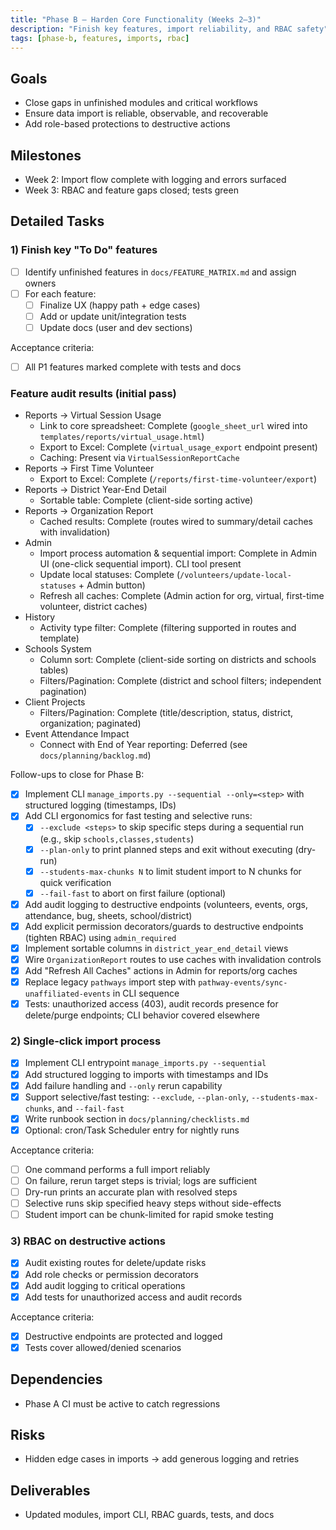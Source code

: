 ```yaml
---
title: "Phase B – Harden Core Functionality (Weeks 2–3)"
description: "Finish key features, import reliability, and RBAC safety"
tags: [phase-b, features, imports, rbac]
---
```


## Goals

- Close gaps in unfinished modules and critical workflows
- Ensure data import is reliable, observable, and recoverable
- Add role-based protections to destructive actions

## Milestones

- Week 2: Import flow complete with logging and errors surfaced
- Week 3: RBAC and feature gaps closed; tests green

## Detailed Tasks

### 1) Finish key "To Do" features
- [ ] Identify unfinished features in `docs/FEATURE_MATRIX.md` and assign owners
- [ ] For each feature:
  - [ ] Finalize UX (happy path + edge cases)
  - [ ] Add or update unit/integration tests
  - [ ] Update docs (user and dev sections)

Acceptance criteria:
- [ ] All P1 features marked complete with tests and docs

### Feature audit results (initial pass)

- Reports → Virtual Session Usage
  - Link to core spreadsheet: Complete (`google_sheet_url` wired into `templates/reports/virtual_usage.html`)
  - Export to Excel: Complete (`virtual_usage_export` endpoint present)
  - Caching: Present via `VirtualSessionReportCache`
- Reports → First Time Volunteer
  - Export to Excel: Complete (`/reports/first-time-volunteer/export`)
- Reports → District Year-End Detail
  - Sortable table: Complete (client-side sorting active)
- Reports → Organization Report
  - Cached results: Complete (routes wired to summary/detail caches with invalidation)
- Admin
  - Import process automation & sequential import: Complete in Admin UI (one-click sequential import). CLI tool present
  - Update local statuses: Complete (`/volunteers/update-local-statuses` + Admin button)
  - Refresh all caches: Complete (Admin action for org, virtual, first-time volunteer, district caches)
- History
  - Activity type filter: Complete (filtering supported in routes and template)
- Schools System
  - Column sort: Complete (client-side sorting on districts and schools tables)
  - Filters/Pagination: Complete (district and school filters; independent pagination)
 - Client Projects
   - Filters/Pagination: Complete (title/description, status, district, organization; paginated)
- Event Attendance Impact
  - Connect with End of Year reporting: Deferred (see `docs/planning/backlog.md`)

 Follow-ups to close for Phase B:
- [x] Implement CLI `manage_imports.py --sequential --only=<step>` with structured logging (timestamps, IDs)
- [x] Add CLI ergonomics for fast testing and selective runs:
  - [x] `--exclude <steps>` to skip specific steps during a sequential run (e.g., skip `schools,classes,students`)
  - [x] `--plan-only` to print planned steps and exit without executing (dry-run)
  - [x] `--students-max-chunks N` to limit student import to N chunks for quick verification
  - [x] `--fail-fast` to abort on first failure (optional)
- [x] Add audit logging to destructive endpoints (volunteers, events, orgs, attendance, bug, sheets, school/district)
- [x] Add explicit permission decorators/guards to destructive endpoints (tighten RBAC) using `admin_required`
- [x] Implement sortable columns in `district_year_end_detail` views
- [x] Wire `OrganizationReport` routes to use caches with invalidation controls
- [x] Add "Refresh All Caches" actions in Admin for reports/org caches
- [x] Replace legacy `pathways` import step with `pathway-events/sync-unaffiliated-events` in CLI sequence
- [x] Tests: unauthorized access (403), audit records presence for delete/purge endpoints; CLI behavior covered elsewhere

### 2) Single-click import process
- [x] Implement CLI entrypoint `manage_imports.py --sequential`
- [x] Add structured logging to imports with timestamps and IDs
- [x] Add failure handling and `--only` rerun capability
- [x] Support selective/fast testing: `--exclude`, `--plan-only`, `--students-max-chunks`, and `--fail-fast`
- [x] Write runbook section in `docs/planning/checklists.md`
- [x] Optional: cron/Task Scheduler entry for nightly runs

Acceptance criteria:
- [ ] One command performs a full import reliably
- [ ] On failure, rerun target steps is trivial; logs are sufficient
- [ ] Dry-run prints an accurate plan with resolved steps
- [ ] Selective runs skip specified heavy steps without side-effects
- [ ] Student import can be chunk-limited for rapid smoke testing

### 3) RBAC on destructive actions
- [x] Audit existing routes for delete/update risks
- [x] Add role checks or permission decorators
- [x] Add audit logging to critical operations
- [x] Add tests for unauthorized access and audit records

Acceptance criteria:
- [x] Destructive endpoints are protected and logged
- [x] Tests cover allowed/denied scenarios

## Dependencies

- Phase A CI must be active to catch regressions

## Risks

- Hidden edge cases in imports → add generous logging and retries

## Deliverables

- Updated modules, import CLI, RBAC guards, tests, and docs
